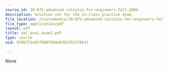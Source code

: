 ```yaml
---
course_id: 18-075-advanced-calculus-for-engineers-fall-2004
description: Solution set for the in-class practice exam.
file_location: /coursemedia/18-075-advanced-calculus-for-engineers-fall-2004/0196721a92f4807858a63b2d531f0b31_sol_pra1_exam2.pdf
file_type: application/pdf
layout: pdf
title: sol_pra1_exam2.pdf
type: course
uid: 0196721a92f4807858a63b2d531f0b31

---
```

None